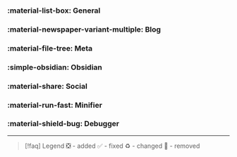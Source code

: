 ### :material-list-box: General

### :material-newspaper-variant-multiple: Blog

### :material-file-tree: Meta

### :simple-obsidian: Obsidian

### :material-share: Social

### :material-run-fast: Minifier

### :material-shield-bug: Debugger

---

> [!faq] Legend
> ❎ - added ✅ - fixed ♻️ - changed 🚫 - removed
